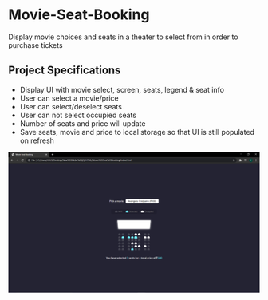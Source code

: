 # Movie-Seat-Booking
Display movie choices and seats in a theater to select from in order to purchase tickets

## Project Specifications

- Display UI with movie select, screen, seats, legend & seat info
- User can select a movie/price
- User can select/deselect seats
- User can not select occupied seats
- Number of seats and price will update
- Save seats, movie and price to local storage so that UI is still populated on refresh

 ![Screenshot 1](https://github.com/PRATIKNALAWADE/Movie-Seat-Booking/blob/main/Movie-Seat-booking-Screenshot.png)
 
 

